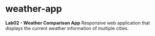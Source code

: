 # weather-app
**Lab02 - Weather Comparison App**
Responsive web application that displays the current weather information of multiple cities.
